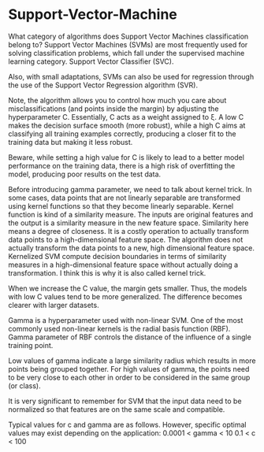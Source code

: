 # Support-Vector-Machine
What category of algorithms does Support Vector Machines classification belong to? Support Vector Machines (SVMs) are most frequently used for solving classification problems, which fall under the supervised machine learning category. Support Vector Classifier (SVC). 

Also, with small adaptations, SVMs can also be used for regression through the use of the Support Vector Regression algorithm (SVR).

Note, the algorithm allows you to control how much you care about misclassifications (and points inside the margin) by adjusting the hyperparameter C. Essentially, C acts as a weight assigned to ξ. A low C makes the decision surface smooth (more robust), while a high C aims at classifying all training examples correctly, producing a closer fit to the training data but making it less robust.

Beware, while setting a high value for C is likely to lead to a better model performance on the training data, there is a high risk of overfitting the model, producing poor results on the test data.

Before introducing gamma parameter, we need to talk about kernel trick. In some cases, data points that are not linearly separable are transformed using kernel functions so that they become linearly separable. Kernel function is kind of a similarity measure. The inputs are original features and the output is a similarity measure in the new feature space. Similarity here means a degree of closeness. It is a costly operation to actually transform data points to a high-dimensional feature space. The algorithm does not actually transform the data points to a new, high dimensional feature space. Kernelized SVM compute decision boundaries in terms of similarity measures in a high-dimensional feature space without actually doing a transformation. I think this is why it is also called kernel trick.

When we increase the C value, the margin gets smaller. Thus, the models with low C values tend to be more generalized. The difference becomes clearer with larger datasets.

Gamma is a hyperparameter used with non-linear SVM. One of the most commonly used non-linear kernels is the radial basis function (RBF). Gamma parameter of RBF controls the distance of the influence of a single training point.

Low values of gamma indicate a large similarity radius which results in more points being grouped together. For high values of gamma, the points need to be very close to each other in order to be considered in the same group (or class).

It is very significant to remember for SVM that the input data need to be normalized so that features are on the same scale and compatible.

Typical values for c and gamma are as follows. However, specific optimal values may exist depending on the application: 0.0001 < gamma < 10 0.1 < c < 100
